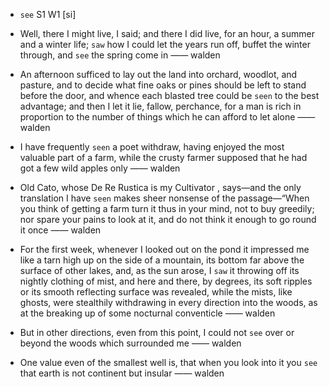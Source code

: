 - `see` S1 W1 [si]



-  Well, there I might live, I said; and there I did live, for an hour, a summer and a winter life; `saw` how I could let the years run off, buffet the winter through, and `see` the spring come in —— walden

-  An afternoon sufficed to lay out the land into orchard, woodlot, and pasture, and to decide what fine oaks or pines should be left to stand before the door, and whence each blasted tree could be `seen` to the best advantage; and then I let it lie, fallow, perchance, for a man is rich in proportion to the number of things which he can afford to let alone —— walden

- I have frequently `seen` a poet withdraw, having enjoyed the most valuable part of a farm, while the crusty farmer supposed that he had got a few wild apples only —— walden

- Old Cato, whose De Re Rustica is my Cultivator , says﻿—and the only translation I have `seen` makes sheer nonsense of the passage﻿—“When you think of getting a farm turn it thus in your mind, not to buy greedily; nor spare your pains to look at it, and do not think it enough to go round it once —— walden

-  For the first week, whenever I looked out on the pond it impressed me like a tarn high up on the side of a mountain, its bottom far above the surface of other lakes, and, as the sun arose, I `saw` it throwing off its nightly clothing of mist, and here and there, by degrees, its soft ripples or its smooth reflecting surface was revealed, while the mists, like ghosts, were stealthily withdrawing in every direction into the woods, as at the breaking up of some nocturnal conventicle —— walden

-  But in other directions, even from this point, I could not `see` over or beyond the woods which surrounded me —— walden

-  One value even of the smallest well is, that when you look into it you `see` that earth is not continent but insular —— walden